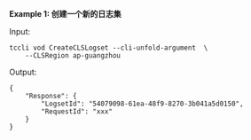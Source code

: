 **Example 1: 创建一个新的日志集**



Input: 

```
tccli vod CreateCLSLogset --cli-unfold-argument  \
    --CLSRegion ap-guangzhou
```

Output: 
```
{
    "Response": {
        "LogsetId": "54079098-61ea-48f9-8270-3b041a5d0150",
        "RequestId": "xxx"
    }
}
```

